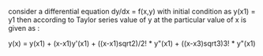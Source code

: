 consider a differential equation dy/dx = f(x,y) with initial condition
as y(x1) = y1 then according to Taylor series value of y at the particular value of x is given as : 

y(x) = y(x1) + (x-x1)y'(x1) + ((x-x1)sqrt2)/2! * y"(x1) + ((x-x3)sqrt3)3! * y"(x1) 
